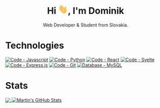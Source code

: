 <h1 align="center">Hi <img src="https://raw.githubusercontent.com/dominikbubu/dominikbubu/master/wave.gif" width="30px" height="30px">, I'm Dominik</h1>
<p align="center">Web Developer & Student from Slovakia.</p>

<h1>Technologies</h1>
<a href="https://"><img src="https://img.shields.io/badge/Code-Javascript-blue?logo=javascript&logoColor=white" alt="Code - Javascript"></a>
<a href="https://"><img src="https://img.shields.io/badge/Code-Python-blue?logo=python&logoColor=white" alt="Code - Python"></a>
<a href="https://"><img src="https://img.shields.io/badge/Code-React-blue?logo=react&logoColor=white" alt="Code - React"></a>
<a href="https://"><img src="https://img.shields.io/badge/Code-Svelte-blue?logo=svelte&logoColor=white" alt="Code - Svelte"></a>
<a href="https://"><img src="https://img.shields.io/badge/Code-Express.js-blue?logo=express&logoColor=white" alt="Code - Express.js"></a>
<a href="https://"><img src="https://img.shields.io/badge/Code-Git-blue?logo=git&logoColor=white" alt="Code - Git"></a>
<a href="https://"><img src="https://img.shields.io/badge/Database-MySQL-blue?logo=mysql&logoColor=white" alt="Database - MySQL"></a>

<h1>Stats</h1>
<a href="https://github.com/dominikbubu/dominikbubu">
  <img width="275px" align="center" src="https://github-readme-stats.vercel.app/api/top-langs/?username=dominikbubu&title_color=048ad5&text_color=048ad5&icon_color=2bbc8a&bg_color=1d1f21&langs_count=3" />
</a>
<a href="https://github.com/dominikbubu/dominikbubu">
  <img width="450px" align="center" src="https://github-readme-stats.vercel.app/api?username=dominikbubu&show_icons=false&line_height=27&count_private=true&title_color=1081c1&text_color=1081c1&icon_color=65c6fc&bg_color=1d1f21" alt="Martin's GitHub Stats" />
</a>


